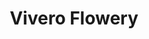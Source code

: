 ---
title: "Vivero Flowery"
url: /ciudad-autonoma-de-buenos-aires/vivero-flowery/
shop: floristería
---